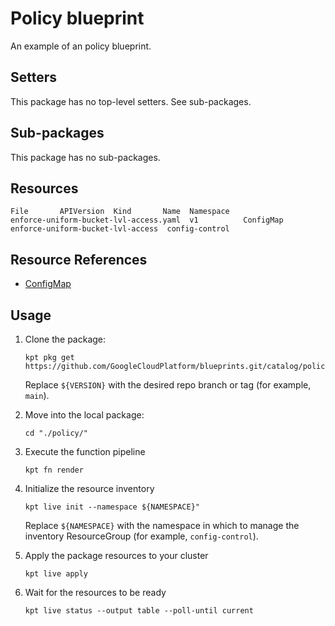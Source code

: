 # Policy blueprint

An example of an policy blueprint.

## Setters

This package has no top-level setters. See sub-packages.

## Sub-packages

This package has no sub-packages.

## Resources

```
File       APIVersion  Kind       Name  Namespace
enforce-uniform-bucket-lvl-access.yaml  v1          ConfigMap  enforce-uniform-bucket-lvl-access  config-control
```

## Resource References

- [ConfigMap](https://kubernetes.io/docs/reference/generated/kubernetes-api/v1.21/#configmap-v1-core)

## Usage

1.  Clone the package:
    ```
    kpt pkg get https://github.com/GoogleCloudPlatform/blueprints.git/catalog/policy@${VERSION}
    ```
    Replace `${VERSION}` with the desired repo branch or tag
    (for example, `main`).

1.  Move into the local package:
    ```
    cd "./policy/"
    ```

1.  Execute the function pipeline
    ```
    kpt fn render
    ```

1.  Initialize the resource inventory
    ```
    kpt live init --namespace ${NAMESPACE}"
    ```
    Replace `${NAMESPACE}` with the namespace in which to manage
    the inventory ResourceGroup (for example, `config-control`).

1.  Apply the package resources to your cluster
    ```
    kpt live apply
    ```

1.  Wait for the resources to be ready
    ```
    kpt live status --output table --poll-until current
    ```

